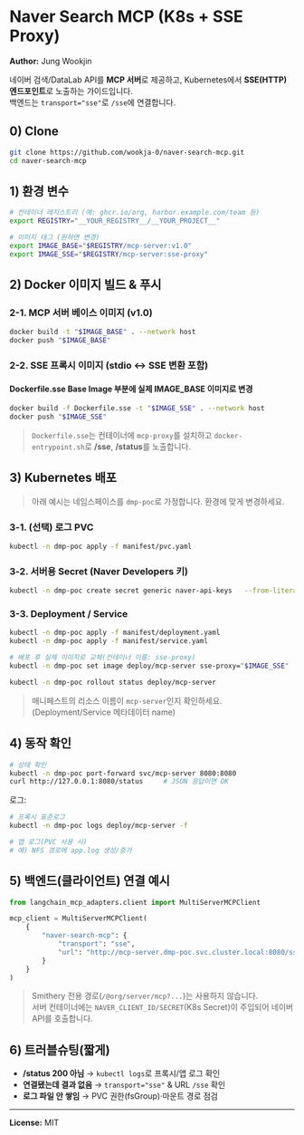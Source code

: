 # Naver Search MCP (K8s + SSE Proxy)
**Author:** Jung Wookjin

네이버 검색/DataLab API를 **MCP 서버**로 제공하고, Kubernetes에서 **SSE(HTTP) 엔드포인트**로 노출하는 가이드입니다.  
백엔드는 `transport="sse"`로 `/sse`에 연결합니다.

## 0) Clone

```bash
git clone https://github.com/wookja-0/naver-search-mcp.git
cd naver-search-mcp
```

## 1) 환경 변수

```bash
# 컨테이너 레지스트리 (예: ghcr.io/org, harbor.example.com/team 등)
export REGISTRY="__YOUR_REGISTRY__/__YOUR_PROJECT__"

# 이미지 태그 (원하면 변경)
export IMAGE_BASE="$REGISTRY/mcp-server:v1.0"
export IMAGE_SSE="$REGISTRY/mcp-server:sse-proxy"
```

## 2) Docker 이미지 빌드 & 푸시

### 2-1. MCP 서버 베이스 이미지 (v1.0)

```bash
docker build -t "$IMAGE_BASE" . --network host
docker push "$IMAGE_BASE"
```

### 2-2. SSE 프록시 이미지 (stdio ↔ SSE 변환 포함)

#### Dockerfile.sse Base Image 부분에 실제 IMAGE_BASE 이미지로 변경
```bash
docker build -f Dockerfile.sse -t "$IMAGE_SSE" . --network host
docker push "$IMAGE_SSE"
```

> `Dockerfile.sse`는 컨테이너에 `mcp-proxy`를 설치하고 `docker-entrypoint.sh`로 **/sse**, **/status**를 노출합니다.

## 3) Kubernetes 배포

> 아래 예시는 네임스페이스를 `dmp-poc`로 가정합니다. 환경에 맞게 변경하세요.

### 3-1. (선택) 로그 PVC

```bash
kubectl -n dmp-poc apply -f manifest/pvc.yaml
```

### 3-2. 서버용 Secret (Naver Developers 키)

```bash
kubectl -n dmp-poc create secret generic naver-api-keys   --from-literal=NAVER_CLIENT_ID='<your-client-id>'   --from-literal=NAVER_CLIENT_SECRET='<your-client-secret>'
```

### 3-3. Deployment / Service

```bash
kubectl -n dmp-poc apply -f manifest/deployment.yaml
kubectl -n dmp-poc apply -f manifest/service.yaml

# 배포 후 실제 이미지로 교체(컨테이너 이름: sse-proxy)
kubectl -n dmp-poc set image deploy/mcp-server sse-proxy="$IMAGE_SSE"

kubectl -n dmp-poc rollout status deploy/mcp-server
```

> 매니페스트의 리소스 이름이 `mcp-server`인지 확인하세요. (Deployment/Service 메타데이터 name)

## 4) 동작 확인

```bash
# 상태 확인
kubectl -n dmp-poc port-forward svc/mcp-server 8080:8080
curl http://127.0.0.1:8080/status     # JSON 응답이면 OK
```

로그:
```bash
# 프록시 표준로그
kubectl -n dmp-poc logs deploy/mcp-server -f

# 앱 로그(PVC 사용 시)
# 예) NFS 경로에 app.log 생성/증가
```

## 5) 백엔드(클라이언트) 연결 예시

```python
from langchain_mcp_adapters.client import MultiServerMCPClient

mcp_client = MultiServerMCPClient(
    {
        "naver-search-mcp": {
            "transport": "sse",
            "url": "http://mcp-server.dmp-poc.svc.cluster.local:8080/sse"
        }
    }
)
```

> Smithery 전용 경로(`/@org/server/mcp?...`)는 사용하지 않습니다.  
> 서버 컨테이너에는 `NAVER_CLIENT_ID/SECRET`(K8s Secret)이 주입되어 네이버 API를 호출합니다.

## 6) 트러블슈팅(짧게)

- **/status 200 아님** → `kubectl logs`로 프록시/앱 로그 확인  
- **연결됐는데 결과 없음** → `transport="sse"` & URL `/sse` 확인  
- **로그 파일 안 쌓임** → PVC 권한(fsGroup)·마운트 경로 점검

---

**License:** MIT  

